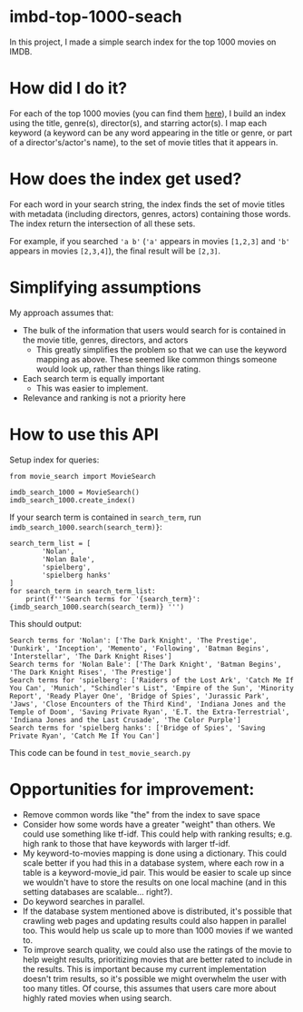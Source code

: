 # imbd-top-1000-seach
In this project, I made a simple search index for the top 1000 movies on IMDB.

# How did I do it? 
For each of the top 1000 movies (you can find them [here](https://www.imdb.com/search/title?groups=top_1000&sort=user_rating&page=1)), I build an index using the title, genre(s), director(s), and starring actor(s). I map each keyword (a keyword can be any word appearing in the title or genre, or part of a director's/actor's name), to the set of movie titles that it appears in.

# How does the index get used?
For each word in your search string, the index finds the set of movie titles with metadata (including directors, genres, actors) containing those words. The index return the intersection of all these sets. 

For example, if you searched `'a b'` (`'a'` appears in movies `[1,2,3]` and `'b'` appears in movies `[2,3,4]`), the final result will be `[2,3]`. 

# Simplifying assumptions
My approach assumes that:
* The bulk of the information that users would search for is contained in the movie title, genres, directors, and actors
    * This greatly simplifies the problem so that we can use the keyword mapping as above. These seemed like common things someone would look up, rather than things like rating. 
* Each search term is equally important 
    * This was easier to implement. 
* Relevance and ranking is not a priority here


# How to use this API

Setup index for queries:
```
from movie_search import MovieSearch

imdb_search_1000 = MovieSearch()
imdb_search_1000.create_index()
```

If your search term is contained in `search_term`, run `imdb_search_1000.search(search_term)}`:
```
search_term_list = [
        'Nolan',
        'Nolan Bale',
        'spielberg',
        'spielberg hanks'
]
for search_term in search_term_list:
    print(f'''Search terms for '{search_term}': {imdb_search_1000.search(search_term)} ''')
```

This should output:
```
Search terms for 'Nolan': ['The Dark Knight', 'The Prestige', 'Dunkirk', 'Inception', 'Memento', 'Following', 'Batman Begins', 'Interstellar', 'The Dark Knight Rises']
Search terms for 'Nolan Bale': ['The Dark Knight', 'Batman Begins', 'The Dark Knight Rises', 'The Prestige']
Search terms for 'spielberg': ['Raiders of the Lost Ark', 'Catch Me If You Can', 'Munich', "Schindler's List", 'Empire of the Sun', 'Minority Report', 'Ready Player One', 'Bridge of Spies', 'Jurassic Park', 'Jaws', 'Close Encounters of the Third Kind', 'Indiana Jones and the Temple of Doom', 'Saving Private Ryan', 'E.T. the Extra-Terrestrial', 'Indiana Jones and the Last Crusade', 'The Color Purple']
Search terms for 'spielberg hanks': ['Bridge of Spies', 'Saving Private Ryan', 'Catch Me If You Can']
```

This code can be found in `test_movie_search.py`

# Opportunities for improvement:
* Remove common words like "the" from the index to save space
* Consider how some words have a greater "weight" than others. We could use something like tf-idf. This could help with ranking results; e.g. high rank to those that have keywords with larger tf-idf.
* My keyword-to-movies mapping is done using a dictionary. This could scale better if you had this in a database system, where each row in a table is a keyword-movie_id pair. This would be easier to scale up since we wouldn't have to store the results on one local machine (and in this setting databases are scalable... right?). 
* Do keyword searches in parallel.
* If the database system mentioned above is distributed, it's possible that crawling web pages and updating results could also happen in parallel too. This would help us scale up to more than 1000 movies if we wanted to.
* To improve search quality, we could also use the ratings of the movie to help weight results, prioritizing movies that are better rated to include in the results. This is important because my current implementation doesn't trim results, so it's possible we might overwhelm the user with too many titles. Of course, this assumes that users care more about highly rated movies when using search. 
